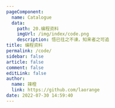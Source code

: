 ```yaml
---
pageComponent: 
  name: Catalogue
  data: 
    path: 20.编程资料
    imgUrl: /img/index/code.png
    description: 悟已往之不谏，知来者之可追
title: 编程资料
permalink: /code/
sidebar: false
article: false
comment: false
editLink: false
author: 
  name: 辣橙
  link: https://github.com/laorange
date: 2022-07-30 14:59:40
---
```

